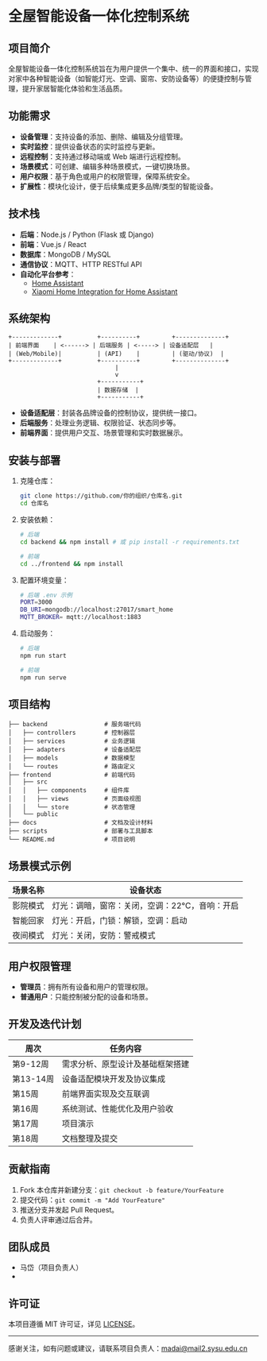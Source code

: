# 全屋智能设备一体化控制系统

## 项目简介

全屋智能设备一体化控制系统旨在为用户提供一个集中、统一的界面和接口，实现对家中各种智能设备（如智能灯光、空调、窗帘、安防设备等）的便捷控制与管理，提升家居智能化体验和生活品质。

## 功能需求

- **设备管理**：支持设备的添加、删除、编辑及分组管理。
- **实时监控**：提供设备状态的实时监控与更新。
- **远程控制**：支持通过移动端或 Web 端进行远程控制。
- **场景模式**：可创建、编辑多种场景模式，一键切换场景。
- **用户权限**：基于角色或用户的权限管理，保障系统安全。
- **扩展性**：模块化设计，便于后续集成更多品牌/类型的智能设备。

## 技术栈

- **后端**：Node.js / Python (Flask 或 Django)
- **前端**：Vue.js / React
- **数据库**：MongoDB / MySQL
- **通信协议**：MQTT、HTTP RESTful API
- **自动化平台参考**：
  - [Home Assistant](https://www.home-assistant.io/)
  - [Xiaomi Home Integration for Home Assistant](https://github.com/XiaoMi/ha_xiaomi_home)

## 系统架构

```plaintext
+-------------+          +----------+         +--------------+
| 前端界面    | <------> | 后端服务 | <-----> | 设备适配层   |
| (Web/Mobile)|          | (API)    |         | (驱动/协议)  |
+-------------+          +----------+         +--------------+
                              |
                              v
                         +-----------+
                         | 数据存储  |
                         +-----------+
```

- **设备适配层**：封装各品牌设备的控制协议，提供统一接口。
- **后端服务**：处理业务逻辑、权限验证、状态同步等。
- **前端界面**：提供用户交互、场景管理和实时数据展示。

## 安装与部署

1. 克隆仓库：
   ```bash
   git clone https://github.com/你的组织/仓库名.git
   cd 仓库名
   ```
2. 安装依赖：
   ```bash
   # 后端
   cd backend && npm install # 或 pip install -r requirements.txt

   # 前端
   cd ../frontend && npm install
   ```
3. 配置环境变量：
   ```bash
   # 后端 .env 示例
   PORT=3000
   DB_URI=mongodb://localhost:27017/smart_home
   MQTT_BROKER= mqtt://localhost:1883
   ```
4. 启动服务：
   ```bash
   # 后端
   npm run start
   
   # 前端
   npm run serve
   ```

## 项目结构

```
├── backend                # 服务端代码
│   ├── controllers        # 控制器层
│   ├── services           # 业务逻辑
│   ├── adapters           # 设备适配层
│   ├── models             # 数据模型
│   └── routes             # 路由定义
├── frontend               # 前端代码
│   ├── src
│   │   ├── components     # 组件库
│   │   ├── views          # 页面级视图
│   │   └── store          # 状态管理
│   └── public
├── docs                   # 文档及设计材料
├── scripts                # 部署与工具脚本
└── README.md              # 项目说明
```

## 场景模式示例

| 场景名称     | 设备状态                                    |
| ------------ | ------------------------------------------- |
| 影院模式     | 灯光：调暗，窗帘：关闭，空调：22°C，音响：开启 |
| 智能回家     | 灯光：开启，门锁：解锁，空调：启动           |
| 夜间模式     | 灯光：关闭，安防：警戒模式                  |

## 用户权限管理

- **管理员**：拥有所有设备和用户的管理权限。
- **普通用户**：只能控制被分配的设备和场景。

## 开发及迭代计划

| 周次       | 任务内容                           |
| ---------- | ---------------------------------- |
| 第9-12周   | 需求分析、原型设计及基础框架搭建   |
| 第13-14周  | 设备适配模块开发及协议集成         |
| 第15周     | 前端界面实现及交互联调             |
| 第16周     | 系统测试、性能优化及用户验收       |
| 第17周     | 项目演示                           |
| 第18周     | 文档整理及提交                     |

## 贡献指南

1. Fork 本仓库并新建分支：`git checkout -b feature/YourFeature`
2. 提交代码：`git commit -m "Add YourFeature"`
3. 推送分支并发起 Pull Request。
4. 负责人评审通过后合并。

## 团队成员

- 马岱（项目负责人）
- 

## 许可证

本项目遵循 MIT 许可证，详见 [LICENSE](LICENSE)。

---

感谢关注，如有问题或建议，请联系项目负责人：madai@mail2.sysu.edu.cn


